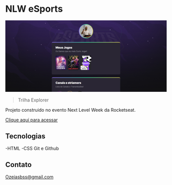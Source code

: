 # NLW eSports 

![preview](./.github/preview.png.png)

> Trilha Explorer

Projeto construido no evento Next Level Week da Rocketseat.

[Clique aqui para acessar](https://ozeiassantos.github.io/nlw-sport)


## Tecnologias

-HTML
-CSS
Git e Github

##  Contato

Ozeiasbss@gmail.com